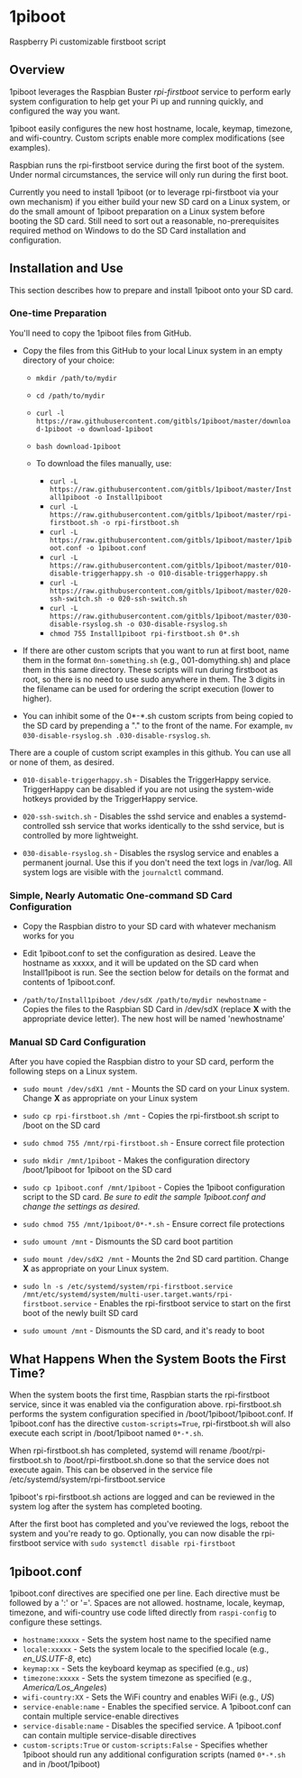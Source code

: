 # 1piboot
Raspberry Pi customizable firstboot script

## Overview

1piboot leverages the Raspbian Buster *rpi-firstboot* service to perform early system configuration to help get your Pi up and running quickly, and configured the way you want.

1piboot easily configures the new host hostname, locale, keymap, timezone, and wifi-country. Custom scripts enable more complex modifications (see examples).

Raspbian runs the rpi-firstboot service during the first boot of the system. Under normal circumstances, the service will only run during the first boot.

Currently you need to install 1piboot (or to leverage rpi-firstboot via your own mechanism) if you either build your new SD card on a Linux system, or do the small amount of 1piboot preparation on a Linux system before booting the SD card. Still need to sort out a reasonable, no-prerequisites required method on Windows to do the SD Card installation and     configuration.

## Installation and Use

This section describes how to prepare and install 1piboot onto your SD card.

### One-time Preparation

You'll need to copy the 1piboot files from GitHub.

* Copy the files from this GitHub to your local Linux system in an empty directory of your choice: 

    * `mkdir /path/to/mydir`
    * `cd /path/to/mydir`
    * `curl -l https://raw.githubusercontent.com/gitbls/1piboot/master/download-1piboot -o download-1piboot`
    * `bash download-1piboot`

    * To download the files manually, use:
        * `curl -L https://raw.githubusercontent.com/gitbls/1piboot/master/Install1piboot -o Install1piboot`
        * `curl -L https://raw.githubusercontent.com/gitbls/1piboot/master/rpi-firstboot.sh -o rpi-firstboot.sh`
        * `curl -L https://raw.githubusercontent.com/gitbls/1piboot/master/1piboot.conf -o 1piboot.conf`
        * `curl -L https://raw.githubusercontent.com/gitbls/1piboot/master/010-disable-triggerhappy.sh -o 010-disable-triggerhappy.sh`
        * `curl -L https://raw.githubusercontent.com/gitbls/1piboot/master/020-ssh-switch.sh -o 020-ssh-switch.sh`
        * `curl -L https://raw.githubusercontent.com/gitbls/1piboot/master/030-disable-rsyslog.sh -o 030-disable-rsyslog.sh`
        * `chmod 755 Install1piboot rpi-firstboot.sh 0*.sh`

* If there are other custom scripts that you want to run at first boot, name them in the format `0nn-something.sh` (e.g., 001-domything.sh) and place them in this same directory. These scripts will run during firstboot as root, so there is no need to use sudo anywhere in them. The 3 digits in the filename can be used for ordering the script execution (lower to higher).

* You can inhibit some of the 0*-*.sh custom scripts from being copied to the SD card by prepending a "." to the front of the name. For example, `mv 030-disable-rsyslog.sh .030-disable-rsyslog.sh`.

There are a couple of custom script examples in this github. You can use all or none of them, as desired.

* `010-disable-triggerhappy.sh` - Disables the TriggerHappy service. TriggerHappy can be disabled if you are not using the system-wide hotkeys provided by the TriggerHappy service.

* `020-ssh-switch.sh` - Disables the sshd service and enables a systemd-controlled ssh service that works identically to the sshd service, but is controlled by more lightweight.

* `030-disable-rsyslog.sh` - Disables the rsyslog service and enables a permanent journal. Use this if you don't need the text logs in /var/log. All system logs are visible with the `journalctl` command.

### Simple, Nearly Automatic One-command SD Card Configuration

* Copy the Raspbian distro to your SD card with whatever mechanism works for you
* Edit 1piboot.conf to set the configuration as desired. Leave the hostname as xxxxx, and it will be updated on the SD card when Install1piboot is run. See the section below for details on the format and contents of 1piboot.conf.

* `/path/to/Install1piboot /dev/sdX /path/to/mydir newhostname` - Copies the files to the Raspbian SD Card in /dev/sdX (replace **X** with the appropriate device letter). The new host will be named 'newhostname'

### Manual SD Card Configuration

After you have copied the Raspbian distro to your SD card, perform the following steps on a Linux system. 

* `sudo mount /dev/sdX1 /mnt` - Mounts the SD card on your Linux system. Change **X** as appropriate on your Linux system

* `sudo cp rpi-firstboot.sh /mnt` - Copies the rpi-firstboot.sh script to /boot on the SD card

* `sudo chmod 755 /mnt/rpi-firstboot.sh` - Ensure correct file protection

* `sudo mkdir /mnt/1piboot` - Makes the configuration directory /boot/1piboot for 1piboot on the SD card

* `sudo cp 1piboot.conf /mnt/1piboot` - Copies the 1piboot configuration script to the SD card. *Be sure to edit the sample 1piboot.conf and change the settings as desired.*

* `sudo chmod 755 /mnt/1piboot/0*-*.sh` - Ensure correct file protections

* `sudo umount /mnt` - Dismounts the SD card boot partition

* `sudo mount /dev/sdX2 /mnt` - Mounts the 2nd SD card partition. Change **X** as appropriate on your Linux system.

* `sudo ln -s /etc/systemd/system/rpi-firstboot.service /mnt/etc/systemd/system/multi-user.target.wants/rpi-firstboot.service` - Enables the rpi-firstboot service to start on the first boot of the newly built SD card

* `sudo umount /mnt` - Dismounts the SD card, and it's ready to boot

## What Happens When the System Boots the First Time?

When the system boots the first time, Raspbian starts the rpi-firstboot service, since it was enabled via the configuration above. rpi-firstboot.sh performs the system configuration specified in /boot/1piboot/1piboot.conf. If 1piboot.conf has the directive `custom-scripts=True`, rpi-firstboot.sh will also execute each script in /boot/1piboot named `0*-*.sh`.

When rpi-firstboot.sh has completed, systemd will rename /boot/rpi-firstboot.sh to /boot/rpi-firstboot.sh.done so that the service does not execute again. This can be observed in the service file /etc/systemd/system/rpi-firstboot.service

1piboot's rpi-firstboot.sh actions are logged and can be reviewed in the system log after the system has completed booting.

After the first boot has completed and you've reviewed the logs, reboot the system and you're ready to go. Optionally, you can now disable the rpi-firstboot service with `sudo systemctl disable rpi-firstboot`

## 1piboot.conf

1piboot.conf directives are specified one per line. Each directive must be followed by a ':' or '='. Spaces are not allowed. hostname, locale, keymap, timezone, and wifi-country use code lifted directly from `raspi-config` to configure these settings.

* `hostname:xxxxx` - Sets the system host name to the specified name
* `locale:xxxxx` - Sets the system locale to the specified locale (e.g., *en_US.UTF-8*, etc)
* `keymap:xx` - Sets the keyboard keymap as specified (e.g., *us*)
* `timezone:xxxxx` - Sets the system timezone as specified (e.g., *America/Los_Angeles*)
* `wifi-country:XX` - Sets the WiFi country and enables WiFi (e.g., *US*)
* `service-enable:name` - Enables the specified service. A 1piboot.conf can contain multiple service-enable directives
* `service-disable:name` - Disables the specified service. A 1piboot.conf can contain multiple service-disable directives
* `custom-scripts:True` or `custom-scripts:False` - Specifies whether 1piboot should run any additional configuration scripts (named `0*-*.sh` and in /boot/1piboot)
